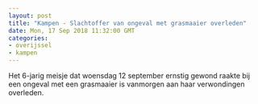 ```yaml
---
layout: post
title: "Kampen - Slachtoffer van ongeval met grasmaaier overleden"
date: Mon, 17 Sep 2018 11:32:00 GMT
categories: 
- overijssel 
- kampen 
---
```


Het 6-jarig meisje dat woensdag 12 september ernstig gewond raakte bij een ongeval met een grasmaaier is vanmorgen aan haar verwondingen overleden.
